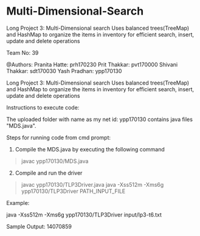 # Multi-Dimensional-Search
Long Project 3: Multi-Dimensional search Uses balanced trees(TreeMap) and HashMap to organize the items in inventory for efficient search, insert, update and delete operations

Team No: 39

@Authors:
Pranita Hatte: prh170230
Prit Thakkar: pvt170000
Shivani Thakkar: sdt170030
Yash Pradhan: ypp170130

Long Project 3: Multi-Dimensional search
Uses balanced trees(TreeMap) and HashMap to organize the items in inventory for efficient search, insert, update and delete operations

Instructions to execute code:

The uploaded folder with name as my net id: ypp170130 contains java files "MDS.java".

Steps for running code from cmd prompt:

1. Compile the MDS.java by executing the following command
> javac ypp170130/MDS.java

2. Compile and run the driver
> javac ypp170130/TLP3Driver.java
> java -Xss512m -Xms6g ypp170130/TLP3Driver PATH_INPUT_FILE

Example:

java -Xss512m -Xms6g ypp170130/TLP3Driver input/lp3-t6.txt

Sample Output:
14070859

